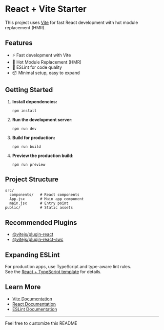 # React + Vite Starter

This project uses [Vite](https://vitejs.dev/) for fast React development with hot module replacement (HMR).

## Features

- ⚡️ Fast development with Vite
- 🔄 Hot Module Replacement (HMR)
- 🧹 ESLint for code quality
- 📦 Minimal setup, easy to expand

## Getting Started

1. **Install dependencies:**
   ```
   npm install
   ```

2. **Run the development server:**
   ```
   npm run dev
   ```

3. **Build for production:**
   ```
   npm run build
   ```

4. **Preview the production build:**
   ```
   npm run preview
   ```

## Project Structure

```
src/
  components/   # React components
  App.jsx       # Main app component
  main.jsx      # Entry point
public/         # Static assets
```

## Recommended Plugins

- [@vitejs/plugin-react](https://github.com/vitejs/vite-plugin-react)
- [@vitejs/plugin-react-swc](https://github.com/vitejs/vite-plugin-react-swc)

## Expanding ESLint

For production apps, use TypeScript and type-aware lint rules.  
See the [React + TypeScript template](https://github.com/vitejs/vite/tree/main/packages/create-vite/template-react-ts) for details.

## Learn More

- [Vite Documentation](https://vitejs.dev/)
- [React Documentation](https://react.dev/)
- [ESLint Documentation](https://eslint.org/)

---

Feel free to customize this README
